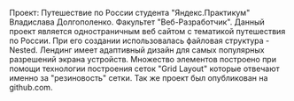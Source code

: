 Проект: Путешествие по России студента "Яндекс.Практикум" Владислава Долгополенко. Факультет "Веб-Разработчик".
Данный проект является одностраничным веб сайтом с тематикой путешествия по России.
При его создании использовалась файловая структура - Nested.
Лендинг имеет адаптивный дизайн для самых популярных разрешений экрана устройств.
Множество элементов построено при помощи технологии построения сеток "Grid Layout" которые отвечают именно за "резиновость" сетки.
Так же проект был опубликован на github.com.